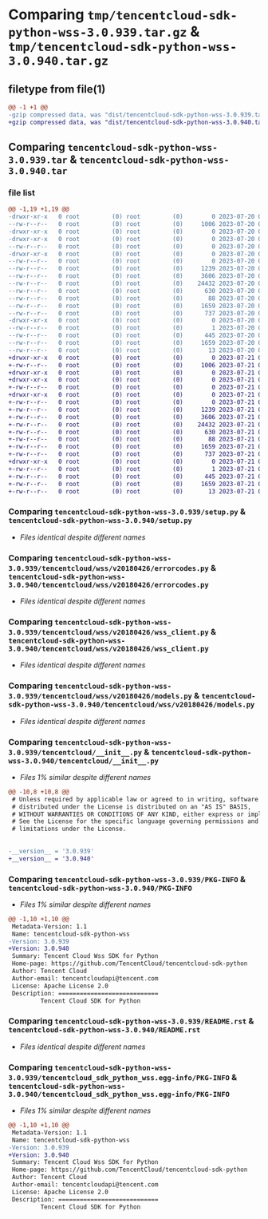 # Comparing `tmp/tencentcloud-sdk-python-wss-3.0.939.tar.gz` & `tmp/tencentcloud-sdk-python-wss-3.0.940.tar.gz`

## filetype from file(1)

```diff
@@ -1 +1 @@
-gzip compressed data, was "dist/tencentcloud-sdk-python-wss-3.0.939.tar", last modified: Thu Jul 20 00:37:49 2023, max compression
+gzip compressed data, was "dist/tencentcloud-sdk-python-wss-3.0.940.tar", last modified: Fri Jul 21 00:56:12 2023, max compression
```

## Comparing `tencentcloud-sdk-python-wss-3.0.939.tar` & `tencentcloud-sdk-python-wss-3.0.940.tar`

### file list

```diff
@@ -1,19 +1,19 @@
-drwxr-xr-x   0 root         (0) root         (0)        0 2023-07-20 00:37:49.000000 tencentcloud-sdk-python-wss-3.0.939/
--rw-r--r--   0 root         (0) root         (0)     1006 2023-07-20 00:37:49.000000 tencentcloud-sdk-python-wss-3.0.939/setup.py
-drwxr-xr-x   0 root         (0) root         (0)        0 2023-07-20 00:37:49.000000 tencentcloud-sdk-python-wss-3.0.939/tencentcloud/
-drwxr-xr-x   0 root         (0) root         (0)        0 2023-07-20 00:37:49.000000 tencentcloud-sdk-python-wss-3.0.939/tencentcloud/wss/
--rw-r--r--   0 root         (0) root         (0)        0 2023-07-20 00:37:49.000000 tencentcloud-sdk-python-wss-3.0.939/tencentcloud/wss/__init__.py
-drwxr-xr-x   0 root         (0) root         (0)        0 2023-07-20 00:37:49.000000 tencentcloud-sdk-python-wss-3.0.939/tencentcloud/wss/v20180426/
--rw-r--r--   0 root         (0) root         (0)        0 2023-07-20 00:37:49.000000 tencentcloud-sdk-python-wss-3.0.939/tencentcloud/wss/v20180426/__init__.py
--rw-r--r--   0 root         (0) root         (0)     1239 2023-07-20 00:37:49.000000 tencentcloud-sdk-python-wss-3.0.939/tencentcloud/wss/v20180426/errorcodes.py
--rw-r--r--   0 root         (0) root         (0)     3606 2023-07-20 00:37:49.000000 tencentcloud-sdk-python-wss-3.0.939/tencentcloud/wss/v20180426/wss_client.py
--rw-r--r--   0 root         (0) root         (0)    24432 2023-07-20 00:37:49.000000 tencentcloud-sdk-python-wss-3.0.939/tencentcloud/wss/v20180426/models.py
--rw-r--r--   0 root         (0) root         (0)      630 2023-07-20 00:37:49.000000 tencentcloud-sdk-python-wss-3.0.939/tencentcloud/__init__.py
--rw-r--r--   0 root         (0) root         (0)       88 2023-07-20 00:37:49.000000 tencentcloud-sdk-python-wss-3.0.939/setup.cfg
--rw-r--r--   0 root         (0) root         (0)     1659 2023-07-20 00:37:49.000000 tencentcloud-sdk-python-wss-3.0.939/PKG-INFO
--rw-r--r--   0 root         (0) root         (0)      737 2023-07-20 00:37:49.000000 tencentcloud-sdk-python-wss-3.0.939/README.rst
-drwxr-xr-x   0 root         (0) root         (0)        0 2023-07-20 00:37:49.000000 tencentcloud-sdk-python-wss-3.0.939/tencentcloud_sdk_python_wss.egg-info/
--rw-r--r--   0 root         (0) root         (0)        1 2023-07-20 00:37:49.000000 tencentcloud-sdk-python-wss-3.0.939/tencentcloud_sdk_python_wss.egg-info/dependency_links.txt
--rw-r--r--   0 root         (0) root         (0)      445 2023-07-20 00:37:49.000000 tencentcloud-sdk-python-wss-3.0.939/tencentcloud_sdk_python_wss.egg-info/SOURCES.txt
--rw-r--r--   0 root         (0) root         (0)     1659 2023-07-20 00:37:49.000000 tencentcloud-sdk-python-wss-3.0.939/tencentcloud_sdk_python_wss.egg-info/PKG-INFO
--rw-r--r--   0 root         (0) root         (0)       13 2023-07-20 00:37:49.000000 tencentcloud-sdk-python-wss-3.0.939/tencentcloud_sdk_python_wss.egg-info/top_level.txt
+drwxr-xr-x   0 root         (0) root         (0)        0 2023-07-21 00:56:12.000000 tencentcloud-sdk-python-wss-3.0.940/
+-rw-r--r--   0 root         (0) root         (0)     1006 2023-07-21 00:56:12.000000 tencentcloud-sdk-python-wss-3.0.940/setup.py
+drwxr-xr-x   0 root         (0) root         (0)        0 2023-07-21 00:56:12.000000 tencentcloud-sdk-python-wss-3.0.940/tencentcloud/
+drwxr-xr-x   0 root         (0) root         (0)        0 2023-07-21 00:56:12.000000 tencentcloud-sdk-python-wss-3.0.940/tencentcloud/wss/
+-rw-r--r--   0 root         (0) root         (0)        0 2023-07-21 00:56:12.000000 tencentcloud-sdk-python-wss-3.0.940/tencentcloud/wss/__init__.py
+drwxr-xr-x   0 root         (0) root         (0)        0 2023-07-21 00:56:12.000000 tencentcloud-sdk-python-wss-3.0.940/tencentcloud/wss/v20180426/
+-rw-r--r--   0 root         (0) root         (0)        0 2023-07-21 00:56:12.000000 tencentcloud-sdk-python-wss-3.0.940/tencentcloud/wss/v20180426/__init__.py
+-rw-r--r--   0 root         (0) root         (0)     1239 2023-07-21 00:56:12.000000 tencentcloud-sdk-python-wss-3.0.940/tencentcloud/wss/v20180426/errorcodes.py
+-rw-r--r--   0 root         (0) root         (0)     3606 2023-07-21 00:56:12.000000 tencentcloud-sdk-python-wss-3.0.940/tencentcloud/wss/v20180426/wss_client.py
+-rw-r--r--   0 root         (0) root         (0)    24432 2023-07-21 00:56:12.000000 tencentcloud-sdk-python-wss-3.0.940/tencentcloud/wss/v20180426/models.py
+-rw-r--r--   0 root         (0) root         (0)      630 2023-07-21 00:56:12.000000 tencentcloud-sdk-python-wss-3.0.940/tencentcloud/__init__.py
+-rw-r--r--   0 root         (0) root         (0)       88 2023-07-21 00:56:12.000000 tencentcloud-sdk-python-wss-3.0.940/setup.cfg
+-rw-r--r--   0 root         (0) root         (0)     1659 2023-07-21 00:56:12.000000 tencentcloud-sdk-python-wss-3.0.940/PKG-INFO
+-rw-r--r--   0 root         (0) root         (0)      737 2023-07-21 00:56:12.000000 tencentcloud-sdk-python-wss-3.0.940/README.rst
+drwxr-xr-x   0 root         (0) root         (0)        0 2023-07-21 00:56:12.000000 tencentcloud-sdk-python-wss-3.0.940/tencentcloud_sdk_python_wss.egg-info/
+-rw-r--r--   0 root         (0) root         (0)        1 2023-07-21 00:56:12.000000 tencentcloud-sdk-python-wss-3.0.940/tencentcloud_sdk_python_wss.egg-info/dependency_links.txt
+-rw-r--r--   0 root         (0) root         (0)      445 2023-07-21 00:56:12.000000 tencentcloud-sdk-python-wss-3.0.940/tencentcloud_sdk_python_wss.egg-info/SOURCES.txt
+-rw-r--r--   0 root         (0) root         (0)     1659 2023-07-21 00:56:12.000000 tencentcloud-sdk-python-wss-3.0.940/tencentcloud_sdk_python_wss.egg-info/PKG-INFO
+-rw-r--r--   0 root         (0) root         (0)       13 2023-07-21 00:56:12.000000 tencentcloud-sdk-python-wss-3.0.940/tencentcloud_sdk_python_wss.egg-info/top_level.txt
```

### Comparing `tencentcloud-sdk-python-wss-3.0.939/setup.py` & `tencentcloud-sdk-python-wss-3.0.940/setup.py`

 * *Files identical despite different names*

### Comparing `tencentcloud-sdk-python-wss-3.0.939/tencentcloud/wss/v20180426/errorcodes.py` & `tencentcloud-sdk-python-wss-3.0.940/tencentcloud/wss/v20180426/errorcodes.py`

 * *Files identical despite different names*

### Comparing `tencentcloud-sdk-python-wss-3.0.939/tencentcloud/wss/v20180426/wss_client.py` & `tencentcloud-sdk-python-wss-3.0.940/tencentcloud/wss/v20180426/wss_client.py`

 * *Files identical despite different names*

### Comparing `tencentcloud-sdk-python-wss-3.0.939/tencentcloud/wss/v20180426/models.py` & `tencentcloud-sdk-python-wss-3.0.940/tencentcloud/wss/v20180426/models.py`

 * *Files identical despite different names*

### Comparing `tencentcloud-sdk-python-wss-3.0.939/tencentcloud/__init__.py` & `tencentcloud-sdk-python-wss-3.0.940/tencentcloud/__init__.py`

 * *Files 1% similar despite different names*

```diff
@@ -10,8 +10,8 @@
 # Unless required by applicable law or agreed to in writing, software
 # distributed under the License is distributed on an "AS IS" BASIS,
 # WITHOUT WARRANTIES OR CONDITIONS OF ANY KIND, either express or implied.
 # See the License for the specific language governing permissions and
 # limitations under the License.
 
 
-__version__ = '3.0.939'
+__version__ = '3.0.940'
```

### Comparing `tencentcloud-sdk-python-wss-3.0.939/PKG-INFO` & `tencentcloud-sdk-python-wss-3.0.940/PKG-INFO`

 * *Files 1% similar despite different names*

```diff
@@ -1,10 +1,10 @@
 Metadata-Version: 1.1
 Name: tencentcloud-sdk-python-wss
-Version: 3.0.939
+Version: 3.0.940
 Summary: Tencent Cloud Wss SDK for Python
 Home-page: https://github.com/TencentCloud/tencentcloud-sdk-python
 Author: Tencent Cloud
 Author-email: tencentcloudapi@tencent.com
 License: Apache License 2.0
 Description: ============================
         Tencent Cloud SDK for Python
```

### Comparing `tencentcloud-sdk-python-wss-3.0.939/README.rst` & `tencentcloud-sdk-python-wss-3.0.940/README.rst`

 * *Files identical despite different names*

### Comparing `tencentcloud-sdk-python-wss-3.0.939/tencentcloud_sdk_python_wss.egg-info/PKG-INFO` & `tencentcloud-sdk-python-wss-3.0.940/tencentcloud_sdk_python_wss.egg-info/PKG-INFO`

 * *Files 1% similar despite different names*

```diff
@@ -1,10 +1,10 @@
 Metadata-Version: 1.1
 Name: tencentcloud-sdk-python-wss
-Version: 3.0.939
+Version: 3.0.940
 Summary: Tencent Cloud Wss SDK for Python
 Home-page: https://github.com/TencentCloud/tencentcloud-sdk-python
 Author: Tencent Cloud
 Author-email: tencentcloudapi@tencent.com
 License: Apache License 2.0
 Description: ============================
         Tencent Cloud SDK for Python
```

